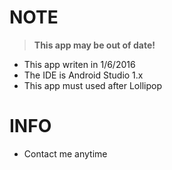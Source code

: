 # NOTE

 > **This app may be out of date!**

 - This app writen in 1/6/2016
 - The IDE is Android Studio 1.x 
 - This app must used after Lollipop 

# INFO

 - Contact me anytime

